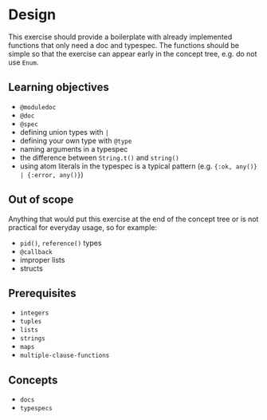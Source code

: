 # Design

This exercise should provide a boilerplate with already implemented functions that only need a doc and typespec. The functions should be simple so that the exercise can appear early in the concept tree, e.g. do not use `Enum`.

## Learning objectives

- `@moduledoc`
- `@doc`
- `@spec`
- defining union types with `|`
- defining your own type with `@type`
- naming arguments in a typespec
- the difference between `String.t()` and `string()`
- using atom literals in the typespec is a typical pattern (e.g. `{:ok, any()} | {:error, any()}`)

## Out of scope

Anything that would put this exercise at the end of the concept tree or is not practical for everyday usage, so for example:
- `pid()`, `reference()` types
- `@callback`
- improper lists
- structs

## Prerequisites

- `integers`
- `tuples`
- `lists`
- `strings`
- `maps`
- `multiple-clause-functions`

## Concepts

- `docs`
- `typespecs`
